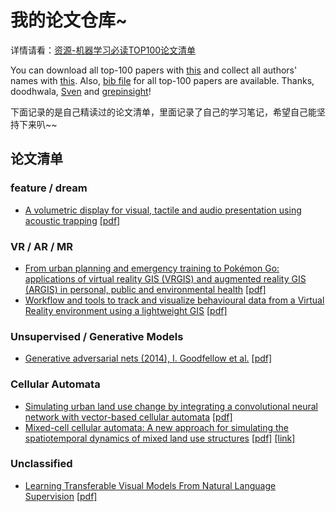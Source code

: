 # 我的论文仓库~

详情请看：[资源-机器学习必读TOP100论文清单](../2020/2020-07/2020-07-18/资源-机器学习必读TOP100论文清单.md)

You can download all top-100 papers with [this](./original/fetch_papers.py) and collect all authors' names with [this](./original/get_authors.py). Also, [bib file](./original/top100papers.bib) for all top-100 papers are available. Thanks, doodhwala, [Sven](https://github.com/sunshinemyson) and [grepinsight](https://github.com/grepinsight)!

下面记录的是自己精读过的论文清单，里面记录了自己的学习笔记，希望自己能坚持下来叭~~

## 论文清单

### feature / dream
* [A volumetric display for visual, tactile and audio presentation using acoustic trapping](./papers/A%20volumetric%20display%20for%20visual,%20tactile%20and%20audio%20presentation%20using%20acoustic%20trapping.md) [[pdf]](https://www.nature.com/articles/s41586-019-1739-5)

### VR / AR / MR
* [From urban planning and emergency training to Pokémon Go: applications of virtual reality GIS (VRGIS) and augmented reality GIS (ARGIS) in personal, public and environmental health](./papers/From%20urban%20planning%20and%20emergency%20training%20to%20Pokémon%20Go,%20applications%20of%20virtual%20reality%20GIS%20(VRGIS)%20and%20augmented%20reality%20GIS%20(ARGIS)%20in%20personal,%20public%20and%20environmental%20health.md) [[pdf]](https://link.springer.com/article/10.1186/s12942-017-0081-0)
* [Workflow and tools to track and visualize behavioural data from a Virtual Reality environment using a lightweight GIS](./papers/Workflow%20and%20tools%20to%20track%20and%20visualize%20behavioural%20data%20from%20a%20Virtual%20Reality%20environment%20using%20a%20lightweight%20GIS.md) [[pdf]](https://www.sciencedirect.com/science/article/pii/S2352711018300931)

### Unsupervised / Generative Models
* [Generative adversarial nets (2014), I. Goodfellow et al.](./papers/Generative%20adversarial%20nets.md) [[pdf]](http://papers.nips.cc/paper/5423-generative-adversarial-nets.pdf)

### Cellular Automata
* [Simulating urban land use change by integrating a convolutional neural network with vector-based cellular automata](./papers/Simulating%20urban%20land%20use%20change%20by%20integrating%20a%20convolutional%20neural%20network%20with%20vector-based%20cellular%20automata.md) [[pdf]](http://systemcall.gitee.io/oss/paper/2020_ZhaiYQ_IJGIS_CNN-VCA.pdf)
* [Mixed-cell cellular automata: A new approach for simulating the spatiotemporal dynamics of mixed land use structures](./papers/Mixed-cell%20cellular%20automata,%20A%20new%20approach%20for%20simulating%20the%20spatiotemporal%20dynamics%20of%20mixed%20land%20use%20structures.md) [[pdf]](http://systemcall.gitee.io/oss/paper/2020_LiangX_LUP_MCCA.pdf) [[link]](https://www.sciencedirect.com/science/article/pii/S0169204620314432)

### Unclassified
* [Learning Transferable Visual Models From Natural Language Supervision](./papers/Learning%20Transferable%20Visual%20Models%20From%20Natural%20Language%20Supervision.md) [[pdf]](https://cdn.openai.com/papers/Learning_Transferable_Visual_Models_From_Natural_Language_Supervision.pdf)
